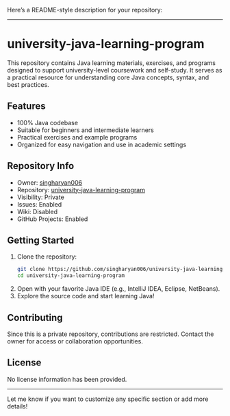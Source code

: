 Here’s a README-style description for your repository:

---

# university-java-learning-program

This repository contains Java learning materials, exercises, and programs designed to support university-level coursework and self-study. It serves as a practical resource for understanding core Java concepts, syntax, and best practices.

## Features

- 100% Java codebase
- Suitable for beginners and intermediate learners
- Practical exercises and example programs
- Organized for easy navigation and use in academic settings

## Repository Info

- Owner: [singharyan006](https://github.com/singharyan006)
- Repository: [university-java-learning-program](https://github.com/singharyan006/university-java-learning-program)
- Visibility: Private
- Issues: Enabled
- Wiki: Disabled
- GitHub Projects: Enabled

## Getting Started

1. Clone the repository:
   ```bash
   git clone https://github.com/singharyan006/university-java-learning-program.git
   cd university-java-learning-program
   ```
2. Open with your favorite Java IDE (e.g., IntelliJ IDEA, Eclipse, NetBeans).
3. Explore the source code and start learning Java!

## Contributing

Since this is a private repository, contributions are restricted. Contact the owner for access or collaboration opportunities.

## License

No license information has been provided.

---

Let me know if you want to customize any specific section or add more details!
